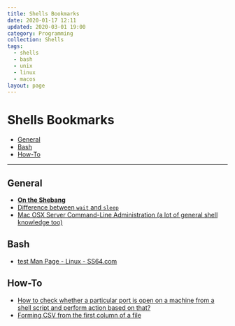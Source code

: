 ```yaml
---
title: Shells Bookmarks
date: 2020-01-17 12:11
updated: 2020-03-01 19:00
category: Programming
collection: Shells
tags:
  - shells
  - bash
  - unix
  - linux
  - macos
layout: page
---
```


# Shells Bookmarks

- [General](#general)
- [Bash](#bash)
- [How-To](#how-to)

- - -

## General

* **[On the Shebang](https://scriptingosx.com/2017/10/on-the-shebang/)**
* [Difference between `wait` and `sleep`](https://stackoverflow.com/questions/13296863/difference-between-wait-and-sleep#13296927)
* [Mac OSX Server Command-Line Administration (a lot of general shell knowledge too)](https://www.apple.com/cn/server/docs/Command_Line.pdf)

## Bash

* [test Man Page - Linux - SS64.com](https://ss64.com/bash/test.html)

## How-To

* [How to check whether a particular port is open on a machine from a shell script and perform action based on that?](https://unix.stackexchange.com/questions/149419/how-to-check-whether-a-particular-port-is-open-on-a-machine-from-a-shell-script)
* [Forming CSV from the first column of a file](https://thesillysymphonies.wordpress.com/2012/06/25/forming-csv-from-the-first-column-of-a-file/)